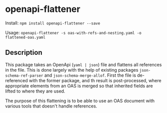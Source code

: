 # openapi-flattener

Install: `npm install openapi-flattener --save`

Usage: `openapi-flattener -s oas-with-refs-and-nesting.yaml -o flattened-oas.yaml`

## Description

This package takes an OpenApi (`yaml | json`) file and flattens all references in the file.
This is done largely with the help of existing packages `json-schema-ref-parser` and `json-schema-merge-allof`. First the file is de-referenced with the former package, and th result is post-processed, where appropriate elements from an OAS is merged so that inherited fields are lifted to where they are used. 

The purpose of this flattening is to be able to use an OAS document with various tools that doesn't handle references.
